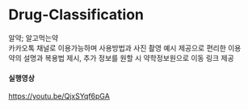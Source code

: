 # Drug-Classification
알약; 알고먹는약   
카카오톡 채널로 이용가능하며 사용방법과 사진 촬영 예시 제공으로 편리한 이용   
약의 설명과 복용법 제시, 추가 정보를 원할 시 약학정보원으로 이동 링크 제공   

#### 실행영상   
<https://youtu.be/QjxSYqf6pGA>
